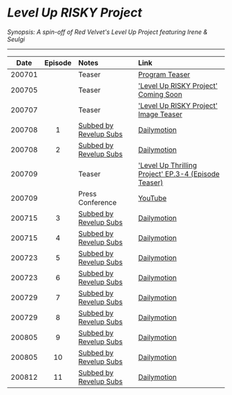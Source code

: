 # _Level Up RISKY Project_

_Synopsis: A spin-off of Red Velvet's Level Up Project featuring Irene & Seulgi_

___
|  Date  | Episode | Notes                          | Link                                                                                 |
|:------:|:-------:|:-------------------------------|:-------------------------------------------------------------------------------------|
| 200701 |         | Teaser                         | [Program Teaser](https://youtu.be/Soxv8mHcWYM)                                       |
| 200705 |         | Teaser                         | ['Level Up RISKY Project' Coming Soon](https://youtu.be/m_i1eU_f8RI)                 |
| 200707 |         | Teaser                         | ['Level Up RISKY Project' Image Teaser](https://youtu.be/eXkx77_G9gk)                |
| 200708 |    1    | [Subbed by Revelup Subs][rvus] | [Dailymotion](https://www.dailymotion.com/video/x7uz4qm)                             |
| 200708 |    2    | [Subbed by Revelup Subs][rvus] | [Dailymotion](https://www.dailymotion.com/video/x7uz4s3)                             |
| 200709 |         | Teaser                         | ['Level Up Thrilling Project' EP.3-4 (Episode Teaser)](https://youtu.be/vlfebeXfrTo) |
| 200709 |         | Press Conference               | [YouTube](https://youtu.be/qlSnHtfWz70)                                              |
| 200715 |    3    | [Subbed by Revelup Subs][rvus] | [Dailymotion](https://www.dailymotion.com/video/x7v59xs)                             |
| 200715 |    4    | [Subbed by Revelup Subs][rvus] | [Dailymotion](https://www.dailymotion.com/video/x7v5bpp)                             |
| 200723 |    5    | [Subbed by Revelup Subs][rvus] | [Dailymotion](https://www.dailymotion.com/video/x7vbl2f)                             |
| 200723 |    6    | [Subbed by Revelup Subs][rvus] | [Dailymotion](https://www.dailymotion.com/video/x7vbsc7)                             |
| 200729 |    7    | [Subbed by Revelup Subs][rvus] | [Dailymotion](https://www.dailymotion.com/video/x7vgi9c)                             |
| 200729 |    8    | [Subbed by Revelup Subs][rvus] | [Dailymotion](https://www.dailymotion.com/video/x7vgiat)                             |
| 200805 |    9    | [Subbed by Revelup Subs][rvus] | [Dailymotion](https://www.dailymotion.com/video/x7vlkwb)                             |
| 200805 |   10    | [Subbed by Revelup Subs][rvus] | [Dailymotion](https://www.dailymotion.com/video/x7vllas)                             |
| 200812 |   11    | [Subbed by Revelup Subs][rvus] | [Dailymotion](https://www.dailymotion.com/video/x7vqrmp)                             |

[rvus]:https://revelupsubs.com/

